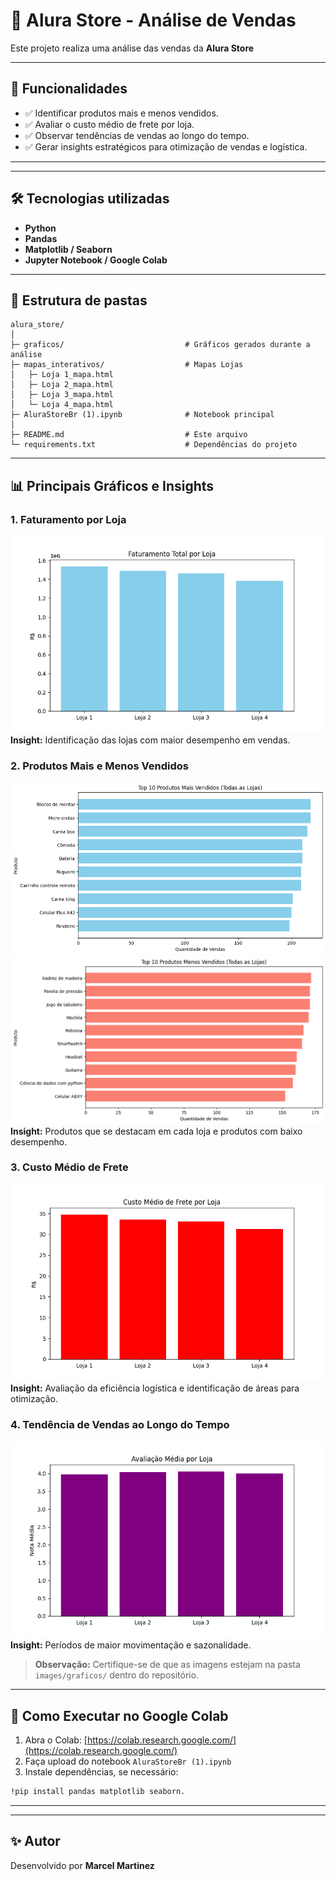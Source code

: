 # 🎁 Alura Store - Análise de Vendas


Este projeto realiza uma análise das vendas da **Alura Store**

---

## 🚀 Funcionalidades

- ✅ Identificar produtos mais e menos vendidos.
- ✅ Avaliar o custo médio de frete por loja.
- ✅ Observar tendências de vendas ao longo do tempo.
- ✅ Gerar insights estratégicos para otimização de vendas e logística.

---


---

## 🛠️ Tecnologias utilizadas

- **Python**
- **Pandas**
- **Matplotlib / Seaborn**
- **Jupyter Notebook / Google Colab**


---

## 📁 Estrutura de pastas

```
alura_store/
│
├─ graficos/                           # Gráficos gerados durante a análise
├─ mapas_interativos/                  # Mapas Lojas
│   ├─ Loja 1_mapa.html                     
│   ├─ Loja 2_mapa.html
│   ├─ Loja 3_mapa.html
│   └─ Loja 4_mapa.html
├─ AluraStoreBr (1).ipynb              # Notebook principal
│  
├─ README.md                           # Este arquivo
└─ requirements.txt                    # Dependências do projeto
```

---


## 📊 Principais Gráficos e Insights

### 1. Faturamento por Loja
![Faturamento por Loja](graficos/faturamento_total.png)  
**Insight:** Identificação das lojas com maior desempenho em vendas.

### 2. Produtos Mais e Menos Vendidos
![Produtos Mais Vendidos](graficos/down.png)  
![Produtos Menos Vendidos](graficos/top.png)  
**Insight:** Produtos que se destacam em cada loja e produtos com baixo desempenho.

### 3. Custo Médio de Frete
![Custo Médio de Frete](graficos/frete_medio.png)  
**Insight:** Avaliação da eficiência logística e identificação de áreas para otimização.

### 4. Tendência de Vendas ao Longo do Tempo
![Tendência de Vendas](graficos/avaliacao_media.png)  
**Insight:** Períodos de maior movimentação e sazonalidade.

> **Observação:** Certifique-se de que as imagens estejam na pasta `images/graficos/` dentro do repositório.  

---

## 🚀 Como Executar no Google Colab

1. Abra o Colab: [https://colab.research.google.com/](https://colab.research.google.com/)
2. Faça upload do notebook `AluraStoreBr (1).ipynb`
3. Instale dependências, se necessário:
```bash
!pip install pandas matplotlib seaborn.
```
---



---

## ✨ Autor

Desenvolvido por **Marcel Martinez**  
